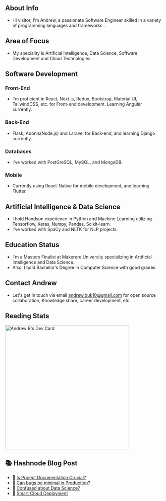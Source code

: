 ## About Info
- Hi visitor, I'm Andrew, a passionate Software Engineer skilled in a variety of programming languages and frameworks .

## Area of Focus
- My speciality is Artificial Intelligence, Data Science, Software Development and Cloud Technologies.

## Software Development

### Front-End
- I'm proficient in React, Next.js, Redux, Bootstrap, Material UI, TailwindCSS, etc. for Front-end development. Learning Angular currently.

### Back-End
- Flask, Adonis(Node.js) and Laravel for Back-end, and learning Django currently.

### Databases
- I've worked with PostGreSQL,  MySQL, and MongoDB.

### Mobile
- Currently using React-Native for mobile development, and learning Flutter.

## Artificial Intelligence & Data Science
-  I hold Handson experience in Python and Machine Learning utilizing Tensorflow, Keras, Numpy, Pandas, Scikit-learn.
- I've worked with SpaCy and NLTK for NLP projects.

## Education Status 
- I'm a Masters Finalist at Makerere University specializing in Artificial Intelligence and Data Science.
- Also, I hold Bachelor's Degree in Computer Science with good grades.

## Contact Andrew
- Let's get in touch via email andrew.buk10@gmail.com for open source collaboration, Knowledge share, career development, etc.

## Reading Stats
<a href="https://app.daily.dev/andrewbuk"><img src="https://api.daily.dev/devcards/8d94f37f368d41dea68ddba7a00d7d5c.png?r=g0q" width="400" alt="Andrew B's Dev Card"/></a>

## :books: Hashnode Blog Post
<!-- HASHNODE:START -->
 - 💫 [Is Project Documentation Crucial?](https://andrewnotes.hashnode.dev/is-project-documentation-relevant)
 - 🌮 [Can bugs be minimal in Production?](https://andrewnotes.hashnode.dev/can-bugs-be-minimal-in-production)
 - 💫 [Confused about Data Science?](https://andrewnotes.hashnode.dev/confused-about-data-science)
 - 🚀 [Smart Cloud Deployment](https://andrewnotes.hashnode.dev/smart-cloud-deployment)<!-- HASHNODE:END -->


<!---
Andrkenya/Andrkenya is a ✨ special ✨ repository because its `README.md` (this file) appears on your GitHub profile.
You can click the Preview link to take a look at your changes.
--->
